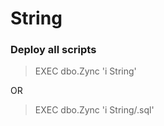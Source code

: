 # String

### Deploy all scripts
> EXEC dbo.Zync 'i String' <br />

OR <br />

> EXEC dbo.Zync 'i String/.sql'
